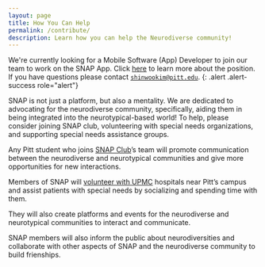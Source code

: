 ```yaml
---
layout: page
title: How You Can Help
permalink: /contribute/
description: Learn how you can help the Neurodiverse community!
---
```


We're currently looking for a Mobile Software (App) Developer to join our team to work on the SNAP App. Click [here](/recruiting/) to learn more about the position. If you have questions please contact [`shinwookim@pitt.edu`](mailto:shinwookim@pitt.edu).
{: .alert .alert-success role="alert"}

SNAP is not just a platform, but also a mentality. We are dedicated to advocating for the neurodiverse community, specifically, aiding them in being integrated into the neurotypical-based world! To help, please consider joining SNAP club, volunteering with special needs organizations, and supporting special needs assistance groups.

Any Pitt student who joins [SNAP Club](/projects/#the-snap-club)’s team will promote communication between the neurodiverse and neurotypical communities and give more opportunities for new interactions.

Members of SNAP will [volunteer with UPMC](/2022/08/08/upmc-partnership.html) hospitals near Pitt’s campus and assist patients with special needs by socializing and spending time with them.

They will also create platforms and events for the neurodiverse and neurotypical communities to interact and communicate.

SNAP members will also inform the public about neurodiversities and collaborate with other aspects of SNAP and the neurodiverse community to build frienships.

